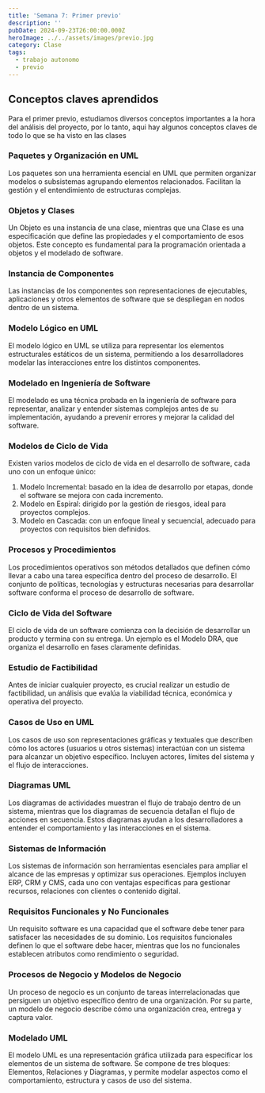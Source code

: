 ```yaml
---
title: 'Semana 7: Primer previo'
description: ''
pubDate: 2024-09-23T26:00:00.000Z
heroImage: ../../assets/images/previo.jpg
category: Clase
tags:
  - trabajo autonomo
  - previo
---
```


## Conceptos claves aprendidos

Para el primer previo, estudiamos diversos conceptos importantes a la hora del análisis del proyecto, por lo tanto, aqui hay algunos conceptos claves de todo lo que se ha visto en las clases

### Paquetes y Organización en UML

Los paquetes son una herramienta esencial en UML que permiten organizar modelos o subsistemas agrupando elementos relacionados. Facilitan la gestión y el entendimiento de estructuras complejas.

### Objetos y Clases

Un Objeto es una instancia de una clase, mientras que una Clase es una especificación que define las propiedades y el comportamiento de esos objetos. Este concepto es fundamental para la programación orientada a objetos y el modelado de software.

### Instancia de Componentes

Las instancias de los componentes son representaciones de ejecutables, aplicaciones y otros elementos de software que se despliegan en nodos dentro de un sistema.

### Modelo Lógico en UML

El modelo lógico en UML se utiliza para representar los elementos estructurales estáticos de un sistema, permitiendo a los desarrolladores modelar las interacciones entre los distintos componentes.

### Modelado en Ingeniería de Software

El modelado es una técnica probada en la ingeniería de software para representar, analizar y entender sistemas complejos antes de su implementación, ayudando a prevenir errores y mejorar la calidad del software.

### Modelos de Ciclo de Vida

Existen varios modelos de ciclo de vida en el desarrollo de software, cada uno con un enfoque único:

1. Modelo Incremental: basado en la idea de desarrollo por etapas, donde el software se mejora con cada incremento.
2. Modelo en Espiral: dirigido por la gestión de riesgos, ideal para proyectos complejos.
3. Modelo en Cascada: con un enfoque lineal y secuencial, adecuado para proyectos con requisitos bien definidos.

### Procesos y Procedimientos

Los procedimientos operativos son métodos detallados que definen cómo llevar a cabo una tarea específica dentro del proceso de desarrollo. El conjunto de políticas, tecnologías y estructuras necesarias para desarrollar software conforma el proceso de desarrollo de software.

### Ciclo de Vida del Software

El ciclo de vida de un software comienza con la decisión de desarrollar un producto y termina con su entrega. Un ejemplo es el Modelo DRA, que organiza el desarrollo en fases claramente definidas.

### Estudio de Factibilidad

Antes de iniciar cualquier proyecto, es crucial realizar un estudio de factibilidad, un análisis que evalúa la viabilidad técnica, económica y operativa del proyecto.

### Casos de Uso en UML

Los casos de uso son representaciones gráficas y textuales que describen cómo los actores (usuarios u otros sistemas) interactúan con un sistema para alcanzar un objetivo específico. Incluyen actores, límites del sistema y el flujo de interacciones.

### Diagramas UML

Los diagramas de actividades muestran el flujo de trabajo dentro de un sistema, mientras que los diagramas de secuencia detallan el flujo de acciones en secuencia. Estos diagramas ayudan a los desarrolladores a entender el comportamiento y las interacciones en el sistema.

### Sistemas de Información

Los sistemas de información son herramientas esenciales para ampliar el alcance de las empresas y optimizar sus operaciones. Ejemplos incluyen ERP, CRM y CMS, cada uno con ventajas específicas para gestionar recursos, relaciones con clientes o contenido digital.

### Requisitos Funcionales y No Funcionales

Un requisito software es una capacidad que el software debe tener para satisfacer las necesidades de su dominio. Los requisitos funcionales definen lo que el software debe hacer, mientras que los no funcionales establecen atributos como rendimiento o seguridad.

### Procesos de Negocio y Modelos de Negocio

Un proceso de negocio es un conjunto de tareas interrelacionadas que persiguen un objetivo específico dentro de una organización. Por su parte, un modelo de negocio describe cómo una organización crea, entrega y captura valor.

### Modelado UML

El modelo UML es una representación gráfica utilizada para especificar los elementos de un sistema de software. Se compone de tres bloques: Elementos, Relaciones y Diagramas, y permite modelar aspectos como el comportamiento, estructura y casos de uso del sistema.
